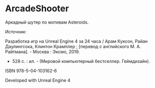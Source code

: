 # ArcadeShooter

Аркадный шутер по мотивам Asteroids.

Источник:

Разработка игр на Unreal Engine 4 за 24 часа / Арам Куксон, Райан Даулингсока,
Клинтон Крамплер ; [перевод с английского М. А. Райтмана]. - Москва : Эксмо, 2019.
- 528 с. : ил. - (Мировой компьютерный бестселлер. Геймдизайн).

ISBN 978-5-04-103162-6

Developed with Unreal Engine 4
